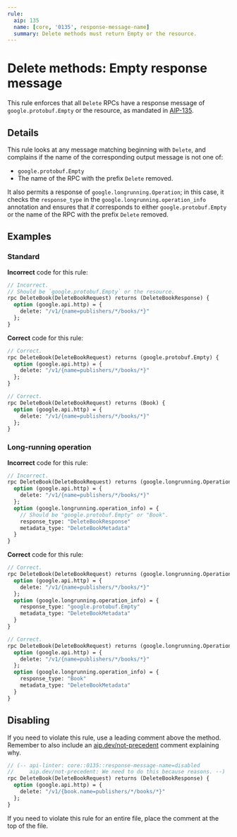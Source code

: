 ```yaml
---
rule:
  aip: 135
  name: [core, '0135', response-message-name]
  summary: Delete methods must return Empty or the resource.
---
```


# Delete methods: Empty response message

This rule enforces that all `Delete` RPCs have a response message of
`google.protobuf.Empty` or the resource, as mandated in [AIP-135][].

## Details

This rule looks at any message matching beginning with `Delete`, and complains
if the name of the corresponding output message is not one of:

- `google.protobuf.Empty`
- The name of the RPC with the prefix `Delete` removed.

It also permits a response of `google.longrunning.Operation`; in this case, it
checks the `response_type` in the `google.longrunning.operation_info`
annotation and ensures that _it_ corresponds to either `google.protobuf.Empty`
or the name of the RPC with the prefix `Delete` removed.

## Examples

### Standard

**Incorrect** code for this rule:

```proto
// Incorrect.
// Should be `google.protobuf.Empty` or the resource.
rpc DeleteBook(DeleteBookRequest) returns (DeleteBookResponse) {
  option (google.api.http) = {
    delete: "/v1/{name=publishers/*/books/*}"
  };
}
```

**Correct** code for this rule:

```proto
// Correct.
rpc DeleteBook(DeleteBookRequest) returns (google.protobuf.Empty) {
  option (google.api.http) = {
    delete: "/v1/{name=publishers/*/books/*}"
  };
}
```

```proto
// Correct.
rpc DeleteBook(DeleteBookRequest) returns (Book) {
  option (google.api.http) = {
    delete: "/v1/{name=publishers/*/books/*}"
  };
}
```

### Long-running operation

**Incorrect** code for this rule:

```proto
// Incorrect.
rpc DeleteBook(DeleteBookRequest) returns (google.longrunning.Operation) {
  option (google.api.http) = {
    delete: "/v1/{name=publishers/*/books/*}"
  };
  option (google.longrunning.operation_info) = {
    // Should be "google.protobuf.Empty" or "Book".
    response_type: "DeleteBookResponse"
    metadata_type: "DeleteBookMetadata"
  }
}
```

**Correct** code for this rule:

```proto
// Correct.
rpc DeleteBook(DeleteBookRequest) returns (google.longrunning.Operation) {
  option (google.api.http) = {
    delete: "/v1/{name=publishers/*/books/*}"
  };
  option (google.longrunning.operation_info) = {
    response_type: "google.protobuf.Empty"
    metadata_type: "DeleteBookMetadata"
  }
}
```

```proto
// Correct.
rpc DeleteBook(DeleteBookRequest) returns (google.longrunning.Operation) {
  option (google.api.http) = {
    delete: "/v1/{name=publishers/*/books/*}"
  };
  option (google.longrunning.operation_info) = {
    response_type: "Book"
    metadata_type: "DeleteBookMetadata"
  }
}
```

## Disabling

If you need to violate this rule, use a leading comment above the method.
Remember to also include an [aip.dev/not-precedent][] comment explaining why.

```proto
// (-- api-linter: core::0135::response-message-name=disabled
//     aip.dev/not-precedent: We need to do this because reasons. --)
rpc DeleteBook(DeleteBookRequest) returns (DeleteBookResponse) {
  option (google.api.http) = {
    delete: "/v1/{book.name=publishers/*/books/*}"
  };
}
```

If you need to violate this rule for an entire file, place the comment at the
top of the file.

[aip-135]: https://aip.dev/135
[aip.dev/not-precedent]: https://aip.dev/not-precedent
